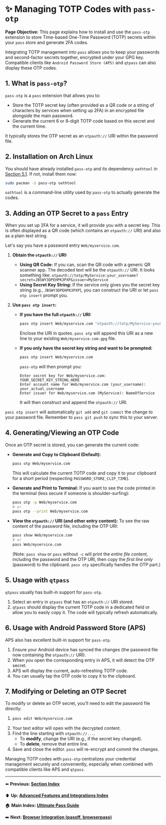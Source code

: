 # ✨ Managing TOTP Codes with `pass-otp`

**Page Objective:** This page explains how to install and use the `pass-otp` extension to store Time-based One-Time Password (TOTP) secrets within your `pass` store and generate 2FA codes.

Integrating TOTP management into `pass` allows you to keep your passwords and second-factor secrets together, encrypted under your GPG key. Compatible clients like `Android Password Store (APS)` and `qtpass` can also display these OTP codes.

## 1. What is `pass-otp`?

`pass-otp` is a `pass` extension that allows you to:
*   Store the TOTP secret key (often provided as a QR code or a string of characters by services when setting up 2FA) in an encrypted file alongside the main password.
*   Generate the current 6 or 8-digit TOTP code based on this secret and the current time.

It typically stores the OTP secret as an `otpauth://` URI within the password file.

## 2. Installation on Arch Linux

You should have already installed `pass-otp` and its dependency `oathtool` in [Section 5.1](../05_Arch_Linux_Client_Setup/5.1_Installing_Pass.md). If not, install them now:
```bash
sudo pacman -S pass-otp oathtool
```
`oathtool` is a command-line utility used by `pass-otp` to actually generate the codes.

## 3. Adding an OTP Secret to a `pass` Entry

When you set up 2FA for a service, it will provide you with a secret key. This is often displayed as a QR code (which contains an `otpauth://` URI) and also as a plain text string.

Let's say you have a password entry `Web/myservice.com`.

1.  **Obtain the `otpauth://` URI:**
    *   **Using QR Code:** If you can, scan the QR code with a generic QR scanner app. The decoded text will be the `otpauth://` URI. It looks something like:
        `otpauth://totp/MyService:your_username?secret=JBSWY3DPEHPK3PXP&issuer=MyService`
    *   **Using Secret Key String:** If the service only gives you the secret key string (e.g., `JBSWY3DPEHPK3PXP`), you can construct the URI or let `pass otp insert` prompt you.

2.  **Use `pass otp insert`:**
    *   **If you have the full `otpauth://` URI:**
        ```bash
        pass otp insert Web/myservice.com "otpauth://totp/MyService:your_username?secret=JBSWY3DPEHPK3PXP&issuer=MyService"
        ```
        Enclose the URI in quotes. `pass otp` will append this URI as a new line to your existing `Web/myservice.com.gpg` file.

    *   **If you only have the secret key string and want to be prompted:**
        ```bash
        pass otp insert Web/myservice.com
        ```
        `pass-otp` will then prompt you:
        ```
        Enter secret key for Web/myservice.com: YOUR_SECRET_KEY_STRING_HERE
        Enter account name for Web/myservice.com (your_username): your_actual_username
        Enter issuer for Web/myservice.com (MyService): NameOfService
        ```
        It will then construct and append the `otpauth://` URI.

`pass otp insert` will automatically `git add` and `git commit` the change to your password file. Remember to `pass git push` to sync this to your server.

## 4. Generating/Viewing an OTP Code

Once an OTP secret is stored, you can generate the current code:

*   **Generate and Copy to Clipboard (Default):**
    ```bash
    pass otp Web/myservice.com
    ```
    This will calculate the current TOTP code and copy it to your clipboard for a short period (respecting `PASSWORD_STORE_CLIP_TIME`).

*   **Generate and Print to Terminal:**
    If you want to see the code printed in the terminal (less secure if someone is shoulder-surfing):
    ```bash
    pass otp -p Web/myservice.com
    # or
    pass otp --print Web/myservice.com
    ```

*   **View the `otpauth://` URI (and other entry content):**
    To see the raw content of the password file, including the OTP URI:
    ```bash
    pass show Web/myservice.com
    # or
    pass Web/myservice.com
    ```
    (Note: `pass show` or `pass` without `-c` will print the *entire file content*, including the password and the OTP URI, then copy the *first line only* (password) to the clipboard. `pass otp` specifically handles the OTP part.)

## 5. Usage with `qtpass`

`qtpass` usually has built-in support for `pass-otp`.
1.  Select an entry in `qtpass` that has an `otpauth://` URI stored.
2.  `qtpass` should display the current TOTP code in a dedicated field or allow you to easily copy it. The code will typically refresh automatically.

## 6. Usage with Android Password Store (APS)

APS also has excellent built-in support for `pass-otp`.
1.  Ensure your Android device has synced the changes (the password file now containing the `otpauth://` URI).
2.  When you open the corresponding entry in APS, it will detect the OTP secret.
3.  APS will display the current, auto-refreshing TOTP code.
4.  You can usually tap the OTP code to copy it to the clipboard.

## 7. Modifying or Deleting an OTP Secret

To modify or delete an OTP secret, you'll need to edit the password file directly:
1.  ```bash
    pass edit Web/myservice.com
    ```
2.  Your text editor will open with the decrypted content.
3.  Find the line starting with `otpauth://...`.
    *   To **modify**, change the URI (e.g., if the secret key changed).
    *   To **delete**, remove that entire line.
4.  Save and close the editor. `pass` will re-encrypt and commit the changes.

Managing TOTP codes with `pass-otp` centralizes your credential management securely and conveniently, especially when combined with compatible clients like APS and `qtpass`.

---
⬅️ **Previous: [Section Index](./README.md)**

⬆️ **Up: [Advanced Features and Integrations Index](./README.md)**

🏠 **Main Index: [Ultimate Pass Guide](../README.md)**

➡️ **Next: [Browser Integration (passff, browserpass)](./8.2_Browser_Integration.md)**

